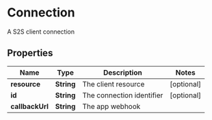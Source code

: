 

# Connection

A S2S client connection
## Properties

Name | Type | Description | Notes
------------ | ------------- | ------------- | -------------
**resource** | **String** | The client resource |  [optional]
**id** | **String** | The connection identifier |  [optional]
**callbackUrl** | **String** | The app webhook | 



